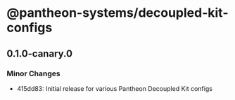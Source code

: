 # @pantheon-systems/decoupled-kit-configs

## 0.1.0-canary.0

### Minor Changes

- 415dd83: Initial release for various Pantheon Decoupled Kit configs
